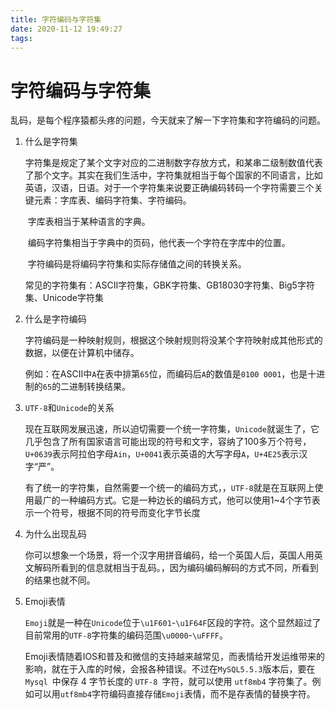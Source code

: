 ```yaml
---
title: 字符编码与字符集
date: 2020-11-12 19:49:27
tags:
---
```


# 字符编码与字符集

乱码，是每个程序猿都头疼的问题，今天就来了解一下字符集和字符编码的问题。

1. 什么是字符集

   ​		字符集是规定了某个文字对应的二进制数字存放方式，和某串二级制数值代表了那个文字。其实在我们生活中，字符集就相当于每个国家的不同语言，比如英语，汉语，日语。对于一个字符集来说要正确编码转码一个字符需要三个关键元素：字库表、编码字符集、字符编码。

   ​		字库表相当于某种语言的字典。

   ​		编码字符集相当于字典中的页码，他代表一个字符在字库中的位置。

   ​		字符编码是将编码字符集和实际存储值之间的转换关系。

   常见的字符集有：ASCII字符集，GBK字符集、GB18030字符集、Big5字符集、Unicode字符集

2. 什么是字符编码

   ​		字符编码是一种映射规则，根据这个映射规则将没某个字符映射成其他形式的数据，以便在计算机中储存。

   ​		例如：在ASCII中`A`在表中排第`65`位，而编码后`A`的数值是`0100 0001`，也是十进制的`65`的二进制转换结果。

3. `UTF-8`和`Unicode`的关系

   ​		现在互联网发展迅速，所以迫切需要一个统一字符集，`Unicode`就诞生了，它几乎包含了所有国家语言可能出现的符号和文字，容纳了100多万个符号，`U+0639`表示阿拉伯字母`Ain`，`U+0041`表示英语的大写字母`A`，`U+4E25`表示汉字“严”。

   ​		有了统一的字符集，自然需要一个统一的编码方式，，`UTF-8`就是在互联网上使用最广的一种编码方式。它是一种边长的编码方式，他可以使用1~4个字节表示一个符号，根据不同的符号而变化字节长度

4. 为什么出现乱码

   ​		你可以想象一个场景，将一个汉字用拼音编码，给一个英国人后，英国人用英文解码所看到的信息就相当于乱码。，因为编码编码解码的方式不同，所看到的结果也就不同。

5. Emoji表情

   ​		`Emoji`就是一种在`Unicode`位于`\u1F601`-`\u1F64F`区段的字符。这个显然超过了目前常用的`UTF-8`字符集的编码范围`\u0000`-`\uFFFF`。

   ​		Emoji表情随着IOS和普及和微信的支持越来越常见，而表情给开发运维带来的影响，就在于入库的时候，会报各种错误。不过在`MySQL5.5.3`版本后，要在 `Mysql `中保存 4 字节长度的 `UTF-8 `字符，就可以使用 `utf8mb4` 字符集了。例如可以用`utf8mb4`字符编码直接存储`Emoji`表情，而不是存表情的替换字符。